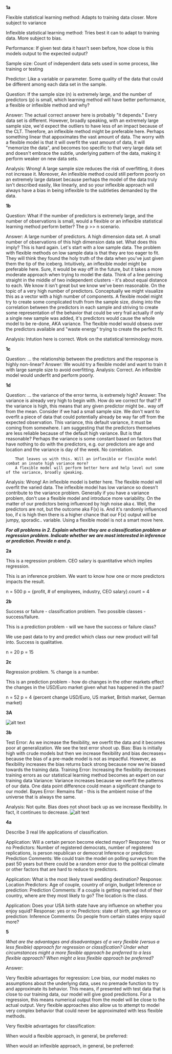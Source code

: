 **1a**

Flexible statistical learning method: Adapts to training data closer. More subject to variance

Inflexible statistical learning method: Tries best it can to adapt to training data. More subject to bias.

Performance: If given test data it hasn't seen before, how close is this models output to the expected output?

Sample size: Count of independent data sets used in some process, like training or testing

Predictor: Like a variable or parameter. Some quality of the data that could be different among each data set in the sample.

Question: If the sample size (n) is extremely large, and the number of predictors (p) is small, which learning method will have better performance, a flexible or inflexible method and why?

Answer: The actual correct answer here is probably "it depends." Every data set is different. However, 
        broadly speaking, with an extremely large sample size, we'd expect the outliers to have less of an impact 
        because of the CLT. Therefore, an inflexible method might be preferable here. Perhaps something linear
        that appoximates the vast amount of data. The worry with a flexible model is that it will overfit the vast
        amount of data, it will "memorize the data", and becomes too specific to that very large data set and doesn't
        embrace the subtle, underlying pattern of the data, making it perform weaker on new data sets.

Analysis: Wrong! A large sample size reduces the risk of overfitting, it does not increase it. Moreover,
          An inflexible method could still perform poorly on an extremely large dataset because perhaps
          the model of the data truly isn't described easily, like linearly, and so your inflexible 
          approach will always have a bias in being inflexible to the subtleties demanded by the data.

**1b**

Question: What if the number of predictors is extremely large, and the number of observations is small, would a flexible
or an inflexible statistical learning method perform better? The p >> n scenario. 

Answer: A large number of predictors. A high dimension data set. A small number of observations of this high dimension data set. What does this imply? This is hard again. Let's start with a low sample data. The problem with flexible methods on low sample data is that they are too eager to fit. They will think they found the holy truth of the data when you've just given them the tip of the iceberg. Intuitively, an inflexible model might be preferable here. Sure, it would be way off in the future, but it takes a more moderate approach when trying to model the data. Think of a line peircing straight in the middle of two independent clusters - it's about equal distance to each. We know it isn't great but we know we've been reasonable. On the topic of a very high number of predictors. Conceptually we might visualize this as a vector with a high number of components. A flexible model might try to create some complicated truth from the sample size, diving into the correlation between the predictors in each sample and striving to create some representation of the behavior that could be very frail actually if only a single new sample was added, it's predictors would cause the whole model to be re-done, AKA variance. The flexible model would obsess over the predictors available and "waste energy" trying to create the perfect fit. 

Analysis: Intution here is correct. Work on the statistical terminology more.

**1c**

Question: ... the relationship between the predictors and the response is highly non-linear?
Answer: We would try a flexible model and want to train it with large sample size to avoid overfitting. 
Analysis: Correct. An inflexible model would underfit and perform poorly.

**1d**

Question: ... the variance of the error terms, is extremely high? 
Answer: The variance is already very high to begin with. How do we correct for that? If the variance is high, this means 
        that any given predictor might be.. way off from the mean. Consider if we had a small sample size.
        We don't want to overfit a piece of data that could potentially already be way far off from the expected observation. This variance, this default variance, it must be coming from somewhere. I am suggesting that the 
        predictors themselves are less reliable because of the default high variance. But is that reasonable? Perhaps 
        the variance is some constant based on factors that have nothing to do with the predictors, e.g. our predictors are age and location and the variance is day of the week. No correlation. 

        That leaves us with this. Will an inflexible or flexible model combat an innate high variance more? 
        A flexible model will perform better here and help level out some of the variance, broadly speaking.
Analysis: Wrong! An inflexible model is better here. The flexible model will overfit the varied data. The inflexible
          model has low variance so doesn't contribute to the variance problem. Generally if you have a variance 
          problem, don't use a flexible model and introduce more variability. 
          On the matter of our predictors being influenced by high noise aka ϵ. Well, the predictors are not, 
          but the outcome aka F(x) is. And it's randomly influenced too, if ϵ is high then there is a higher chance 
          that our F(x) output will be jumpy, sporadic.. variable. Using a flexible model is not a smart move here.


***For all problems in 2. Explain whether they are a classification problem or regression problem. 
Indicate whether we are most interested in inference or prediction. 
Provide n and p.***

**2a** 

This is a regression problem. CEO salary is quantitative which implies regression.

This is an inference problem. We want to know how one or more predictors impacts the result.

n = 500
p = {profit, # of employees, industry, CEO salary}.count = 4

**2b**

Success or failure - classification problem. Two possible classes - success/failure.

This is a prediction problem - will we have the success or failure class?

We use past data to try and predict which class our new product will fall into. 
Success is qualitative.

n = 20
p = 15

**2c**

Regression problem. % change is a number. 

This is an prediction problem - how do changes in the other markets effect the changes in the USD/Euro market given
what has happened in the past? 

n = 52
p = 4 (percent change USD/Euro, US market, British market, German market)

**3A**

![alt text](../images/bias-var.png)

**3b**

Test Error: As we increase the flexibility, we overfit the data and it becomes poor at generalization.
	    We see the test error shoot up. 
Bias: Bias is initially high with crude models but then we increase flexibility and bias decreases=
      because the bias of a pre-made model is not as impactful. However, as flexibility increases
      the bias returns back strong because now we're biased towards the training data. 
Training Error: Increasing the flexibility decreases training errors as our statistical learning method becomes an expert on our training data
Variance: Variance increases because we overfit the patterns of our data. One data point difference could mean a significant change to our model.
Bayes Error: Remains flat - this is the ambient noise of the universe that is always the same.

Analysis: Not quite. Bias does not shoot back up as we increase flexibility. In fact, it continues to decrease.
![alt text](../images/bias-var-ai-gen.png)


**4a**

Describe 3 real life applications of classification.

Application: Will a certain person become elected mayor?
Response: Yes or no
Predictors: Number of registered democrats, number of registered replications, is person republican or democrat
Inference or prediction: Prediction
Comments: We could train the model on polling surveys from the past 50 years but there could be a random error due to
          the political climate or other factors that are hard to reduce to predictors.

Application: What is the most likely travel wedding destination?
Response: Location
Predictors: Age of couple, country of origin, budget
Inference or prediction: Prediction
Comments: If a couple is getting married out of their country, where are they most likely to go? The location is the class.

Application: Does your USA birth state have any influence on whether you enjoy squid?
Response: yes or no
Predictors: state of birth, age
Inference or prediction: Inference
Comments: Do people from certain states enjoy squid more?

**5**

_What are the advantages and disadvantages of a very flexible (versus
a less flexible) approach for regression or classification? Under what
circumstances might a more flexible approach be preferred to a less
flexible approach? When might a less flexible approach be preferred?_

Answer: 

Very flexible advantages for regression: Low bias, our model makes no assumptions about the underlying data,
                                         uses no premade function to try and approximate its behavior.
                                         This means, if presented with test data that is close to our training data,
                                         our model will give good predictions. For a regression, this means
                                         numerical output from the model will be close to the actual output.
                                         Very flexible approaches also allow us to attempt to model very complex
                                         behavior that could never be approximated with less flexible methods.

Very flexible advantages for classification: 

When would a flexible approach, in general, be preferred: 

When would an inflexible approach, in general, be preferred:



